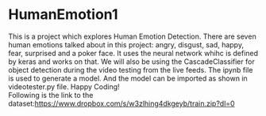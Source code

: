 # HumanEmotion1
This is a project which explores Human Emotion Detection. There are seven human emotions talked about in this project: angry, disgust, sad, happy, fear, surprised and a poker face.
It uses the neural network whihc is defined by keras and works on that. We will also be using the CascadeClassifier for object detection during the video testing from the live feeds.
The ipynb file is used to generate a model. And the model can be imported as shown in videotester.py file. Happy Coding!
<br>Following is the link to the dataset:https://www.dropbox.com/s/w3zlhing4dkgeyb/train.zip?dl=0
